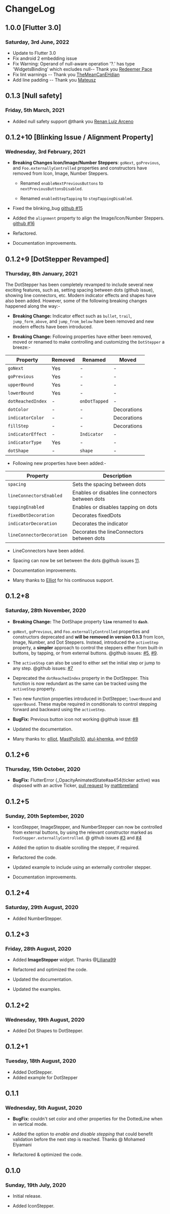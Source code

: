 # ChangeLog

## 1.0.0 [Flutter 3.0]
### Saturday, 3rd June, 2022

* Update to Flutter 3.0
* Fix android 2 embedding issue
* Fix Warning: Operand of null-aware operation '?.' has type 'WidgetsBinding' which excludes null-- Thank you [Redeemer Pace](https://github.com/red-game-dev)
* Fix lint warnings -- Thank you [TheMeanCanEHdian](https://github.com/TheMeanCanEHdian) 
* Add line padding -- Thank you [Mateusz](@https://github.com/matheowis)

## 0.1.3 [Null safety]

### Friday, 5th March, 2021

* Added null safety support @thank you [Renan Luiz Arceno](https://github.com/renanarceno)

## 0.1.2+10 [Blinking Issue / Alignment Property]

### Wednesday, 3rd February, 2021

* __Breaking Changes Icon/Image/Number Steppers__: `goNext`, `goPrevious`, and `Foo.externallyControlled` properties and constructors have removed from Icon, Image, Number Steppers.

  * Renamed `enableNextPreviousButtons` to `nextPreviousButtonsDisabled`.

  * Renamed `enabledStepTapping` to `stepTappingDisabled`.

* Fixed the blinking_bug [github #15](https://github.com/imujtaba8488/package_im_stepper/issues/15)

* Added the `alignment` property to align the Image/Icon/Number Steppers. [github #16](https://github.com/imujtaba8488/package_im_stepper/issues/15)

* Refactored.

* Documentation improvements.

## 0.1.2+9 [DotStepper Revamped]

### Thursday, 8th January, 2021

The DotStepper has been completely revamped to include several new exciting features, such as, setting spacing between dots (github issue), showing line connectors, etc. Modern indicator effects and shapes have also been added. However, some of the following breaking changes happened along the way:-

* __Breaking Change:__ Indicator effect such as `bullet`, `trail`, `jump_form_above`, and `jump_from_below` have been removed and new modern effects have been introduced.

* __Breaking Change:__ Following properties have either been removed, moved or renamed to make controlling and customizing the `DotStepper` a breeze:-
  
| __Property__      | __Removed__ | __Renamed__   | __Moved__   |
|-------------------|-------------|---------------|-------------|
| `goNext`          | Yes         | \-            | \-          |
| `goPrevious`      | Yes         | \-            | \-          |
| `upperBound`      | Yes         | \-            | \-          |
| `lowerBound`      | Yes         | \-            | \-          |
| `dotReachedIndex` | \-          | `onDotTapped` | \-          |
| `dotColor`        | \-          | \-            | Decorations |
| `indicatorColor`  | \-          | \-            | Decorations |
| `fillStep`        | \-          | \-            | Decorations |
| `indicatorEffect` | \-          | `Indicator`   | \-          |
| `indicatorType`   | Yes         | \-            | \-          |
| `dotShape`        | \-          | `shape`       | \-          |

* Following new properties have been added:-

| **Property**              | **Description**                                  |
|---------------------------|--------------------------------------------------|
| `spacing`                 | Sets the spacing between dots                    |
| `lineConnectorsEnabled`   | Enables or disables line connectors between dots |
| `tappingEnabled`          | Enables or disables tapping on dots              |
| `fixedDotDecoration`      | Decorates fixedDots                              |
| `indicatorDecoration`     | Decorates the indicator                          |
| `lineConnectorDecoration` | Decorates the lineConnectors between dots        |

* LineConnectors have been added.

* Spacing can now be set between the dots @github issues [11](https://github.com/imujtaba8488/package_im_stepper/issues/11).

* Documentation improvements.

* Many thanks to [Elliot](https://github.com/zelliot) for his continuous support.

## 0.1.2+8

### Saturday, 28th November, 2020

* __Breaking Change:__ The DotShape property __`line`__ renamed to __`dash`__.

* `goNext`, `goPrevious`, and `Foo.externallyControlled` properties and constructors deprecated and __will be removed in version 0.1.3__ from Icon, Image, Number, and Dot Steppers. Instead, introduced the `activeStep` property, a __simpler__ approach to control the steppers either from built-in buttons, by tapping, or from external buttons. @github issues: [#5](https://github.com/imujtaba8488/package_im_stepper/issues/5), [#9](https://github.com/imujtaba8488/package_im_stepper/issues/9).

* The `activeStep` can also be used to either set the initial step or jump to any step. @github issues: [#7](https://github.com/imujtaba8488/package_im_stepper/issues/7)

* Deprecated the `dotReachedIndex` property in the DotStepper. This function is now redundant as the same can be tracked using the `activeStep` property.

* Two new function properties introduced in DotStepper; `lowerBound` and `upperBound`. These maybe required in conditionals to control stepping forward and backward using the `activeStep`.

* __BugFix:__ Previous button icon not working @github issue: [#8](https://github.com/imujtaba8488/package_im_stepper/issues/8)

* Updated the documentation.

* Many thanks to: [elliot](https://github.com/zelliot), [MastPollo10](https://github.com/Mastpollo10), [atul-khemka](https://github.com/atul-khemka), and [thfr69](https://github.com/thfr69)

## 0.1.2+6

### Thursday, 15th October, 2020

* __BugFix:__ FlutterError (_OpacityAnimatedState#aa454(ticker active) was disposed with an active Ticker, [pull request](https://github.com/imujtaba8488/package_im_stepper/pull/6) by [mattbreeland](https://github.com/mattbreeland)

## 0.1.2+5

### Sunday, 20th September, 2020

* IconStepper, ImageStepper, and NumberStepper can now be controlled from external buttons, by using the relevant constructor marked as `FooStepper.externallyControlled`. @ github issues [#3](https://github.com/imujtaba8488/package_im_stepper/issues/3) and [#4](https://github.com/imujtaba8488/package_im_stepper/issues/4)

* Added the option to disable scrolling the stepper, if required.

* Refactored the code.

* Updated example to include using an externally controller stepper.

* Documentation improvements.

## 0.1.2+4

### Saturday, 29th August, 2020

* Added NumberStepper.

## 0.1.2+3

### Friday, 28th August, 2020

* Added __ImageStepper__ widget. Thanks @[Liliana99](https://github.com/imujtaba8488/package_im_stepper/issues/2)

* Refactored and optimized the code.

* Updated the documentation.

* Updated the examples.

## 0.1.2+2

### Wednesday, 19th August, 2020

* Added Dot Shapes to DotStepper.

## 0.1.2+1

### Tuesday, 18th August, 2020

* Added DotStepper.
* Added example for DotStepper

## 0.1.1

### Wednesday, 5th August, 2020

* __BugFix:__ couldn't set color and other properties for the DottedLine when in
vertical mode.

* Added the option to _enable and disable stepping_ that could benefit validation
before the next step is reached. Thanks @ Mohamed Elyamani

* Refactored & optimized the code.

## 0.1.0

### Sunday, 19th July, 2020

* Initial release.

* Added IconStepper.
